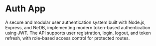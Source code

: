 # Auth App

A secure and modular user authentication system built with Node.js, Express, and NeDB, implementing modern token-based authentication using JWT. The API supports user registration, login, logout, and token refresh, with role-based access control for protected routes.
